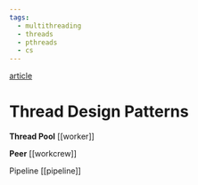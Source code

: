 ```yaml
---
tags:
  - multithreading
  - threads
  - pthreads
  - cs
---
```

[article](https://randu.org/tutorials/threads/)

# Thread Design Patterns

**Thread Pool** [[worker]]

**Peer** [[workcrew]]

Pipeline [[pipeline]]